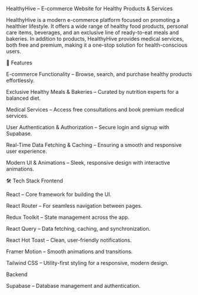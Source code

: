 HealthyHive – E-commerce Website for Healthy Products & Services

HealthyHive is a modern e-commerce platform focused on promoting a healthier lifestyle. It offers a wide range of healthy food products, personal care items, beverages, and an exclusive line of ready-to-eat meals and bakeries. In addition to products, HealthyHive provides medical services, both free and premium, making it a one-stop solution for health-conscious users.

🚀 Features

E-commerce Functionality – Browse, search, and purchase healthy products effortlessly.

Exclusive Healthy Meals & Bakeries – Curated by nutrition experts for a balanced diet.

Medical Services – Access free consultations and book premium medical services.

User Authentication & Authorization – Secure login and signup with Supabase.

Real-Time Data Fetching & Caching – Ensuring a smooth and responsive user experience.

Modern UI & Animations – Sleek, responsive design with interactive animations.

🛠 Tech Stack
Frontend

React – Core framework for building the UI.

React Router – For seamless navigation between pages.

Redux Toolkit – State management across the app.

React Query – Data fetching, caching, and synchronization.

React Hot Toast – Clean, user-friendly notifications.

Framer Motion – Smooth animations and transitions.

Tailwind CSS – Utility-first styling for a responsive, modern design.

Backend

Supabase – Database management and authentication.
